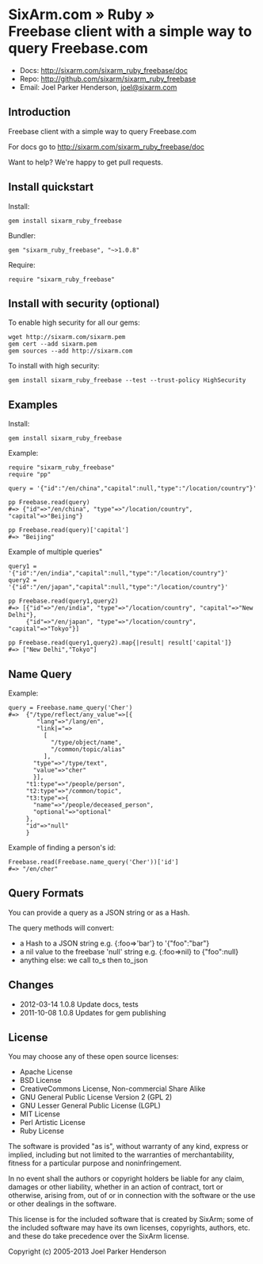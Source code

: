 # SixArm.com » Ruby » <br> Freebase client with a simple way to query Freebase.com

* Docs: <http://sixarm.com/sixarm_ruby_freebase/doc>
* Repo: <http://github.com/sixarm/sixarm_ruby_freebase>
* Email: Joel Parker Henderson, <joel@sixarm.com>


## Introduction

Freebase client with a simple way to query Freebase.com

For docs go to <http://sixarm.com/sixarm_ruby_freebase/doc>

Want to help? We're happy to get pull requests.


## Install quickstart

Install:

    gem install sixarm_ruby_freebase

Bundler:

    gem "sixarm_ruby_freebase", "~>1.0.8"

Require:

    require "sixarm_ruby_freebase"


## Install with security (optional)

To enable high security for all our gems:

    wget http://sixarm.com/sixarm.pem
    gem cert --add sixarm.pem
    gem sources --add http://sixarm.com

To install with high security:

    gem install sixarm_ruby_freebase --test --trust-policy HighSecurity


## Examples

Install:

    gem install sixarm_ruby_freebase

Example:

    require "sixarm_ruby_freebase"
    require "pp" 

    query = '{"id":"/en/china","capital":null,"type":"/location/country"}'

    pp Freebase.read(query)
    #=> {"id"=>"/en/china", "type"=>"/location/country", "capital"=>"Beijing"}

    pp Freebase.read(query)['capital']
    #=> "Beijing"

Example of multiple queries"

    query1 = '{"id":"/en/india","capital":null,"type":"/location/country"}'
    query2 = '{"id":"/en/japan","capital":null,"type":"/location/country"}'

    pp Freebase.read(query1,query2)
    #=> [{"id"=>"/en/india", "type"=>"/location/country", "capital"=>"New Delhi"},
         {"id"=>"/en/japan", "type"=>"/location/country", "capital"=>"Tokyo"}]

    pp Freebase.read(query1,query2).map{|result| result['capital']}
    #=> ["New Delhi","Tokyo"]

## Name Query

Example:

    query = Freebase.name_query('Cher')
    #=>  {"/type/reflect/any_value"=>[{
            "lang"=>"/lang/en",
            "link|="=>
              [
                "/type/object/name", 
                "/common/topic/alias"
              ],
           "type"=>"/type/text",
           "value"=>"cher"
           }],
         "t1:type"=>"/people/person",
         "t2:type"=>"/common/topic",
         "t3:type"=>{
           "name"=>"/people/deceased_person",
           "optional"=>"optional"
         },
         "id"=>"null"
         }

Example of finding a person's id:

    Freebase.read(Freebase.name_query('Cher'))['id']
    #=> "/en/cher"


## Query Formats

You can provide a query as a JSON string or as a Hash.

The query methods will convert:

  * a Hash to a JSON string e.g. {:foo=>'bar'} to '{"foo":"bar"}
  * a nil value to the freebase 'null' string e.g. {:foo=>nil} to {"foo":null}
  * anything else: we call to_s then to_json


## Changes

* 2012-03-14 1.0.8 Update docs, tests
* 2011-10-08 1.0.8 Updates for gem publishing
## License

You may choose any of these open source licenses:

  * Apache License
  * BSD License
  * CreativeCommons License, Non-commercial Share Alike
  * GNU General Public License Version 2 (GPL 2)
  * GNU Lesser General Public License (LGPL)
  * MIT License
  * Perl Artistic License
  * Ruby License

The software is provided "as is", without warranty of any kind, 
express or implied, including but not limited to the warranties of 
merchantability, fitness for a particular purpose and noninfringement. 

In no event shall the authors or copyright holders be liable for any 
claim, damages or other liability, whether in an action of contract, 
tort or otherwise, arising from, out of or in connection with the 
software or the use or other dealings in the software.

This license is for the included software that is created by SixArm;
some of the included software may have its own licenses, copyrights, 
authors, etc. and these do take precedence over the SixArm license.

Copyright (c) 2005-2013 Joel Parker Henderson

